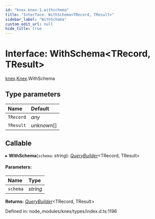 ```yaml
---
id: "knex.knex-1.withschema"
title: "Interface: WithSchema<TRecord, TResult>"
sidebar_label: "WithSchema"
custom_edit_url: null
hide_title: true
---
```


# Interface: WithSchema<TRecord, TResult\>

[knex](../modules/knex.md).[Knex](../modules/knex.knex-1.md).WithSchema

## Type parameters

Name | Default |
:------ | :------ |
`TRecord` | *any* |
`TResult` | *unknown*[] |

## Callable

▸ **WithSchema**(`schema`: *string*): [*QueryBuilder*](../classes/knex.knex-1.querybuilder.md)<TRecord, TResult\>

#### Parameters:

Name | Type |
:------ | :------ |
`schema` | *string* |

**Returns:** [*QueryBuilder*](../classes/knex.knex-1.querybuilder.md)<TRecord, TResult\>

Defined in: node_modules/knex/types/index.d.ts:1196
